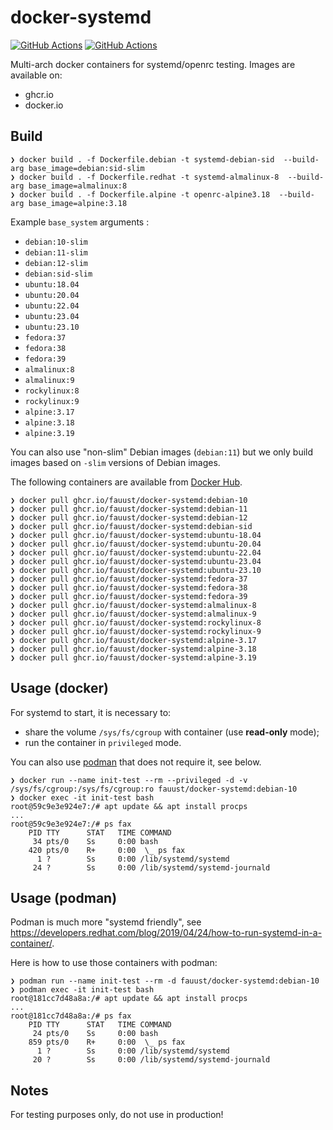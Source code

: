 # docker-systemd

[![GitHub Actions](https://github.com/fauust/docker-systemd/workflows/pre-commit/badge.svg?branch=main)](https://github.com/fauust/docker-systemd/actions?query=workflow%3A%22pre-commit%22)
[![GitHub Actions](https://github.com/fauust/docker-systemd/workflows/build/badge.svg?branch=main)](https://github.com/fauust/docker-systemd/actions?query=workflow%3A%22build%22)

Multi-arch docker containers for systemd/openrc testing.
Images are available on:

- ghcr.io
- docker.io

## Build

```console
❯ docker build . -f Dockerfile.debian -t systemd-debian-sid  --build-arg base_image=debian:sid-slim
❯ docker build . -f Dockerfile.redhat -t systemd-almalinux-8  --build-arg base_image=almalinux:8
❯ docker build . -f Dockerfile.alpine -t openrc-alpine3.18  --build-arg base_image=alpine:3.18
```

Example `base_system` arguments :

- `debian:10-slim`
- `debian:11-slim`
- `debian:12-slim`
- `debian:sid-slim`
- `ubuntu:18.04`
- `ubuntu:20.04`
- `ubuntu:22.04`
- `ubuntu:23.04`
- `ubuntu:23.10`
- `fedora:37`
- `fedora:38`
- `fedora:39`
- `almalinux:8`
- `almalinux:9`
- `rockylinux:8`
- `rockylinux:9`
- `alpine:3.17`
- `alpine:3.18`
- `alpine:3.19`

You can also use "non-slim" Debian images (`debian:11`) but we only build images
based on `-slim` versions of Debian images.

The following containers are available from [Docker Hub](https://hub.docker.com/r/fauust/docker-systemd).

```console
❯ docker pull ghcr.io/fauust/docker-systemd:debian-10
❯ docker pull ghcr.io/fauust/docker-systemd:debian-11
❯ docker pull ghcr.io/fauust/docker-systemd:debian-12
❯ docker pull ghcr.io/fauust/docker-systemd:debian-sid
❯ docker pull ghcr.io/fauust/docker-systemd:ubuntu-18.04
❯ docker pull ghcr.io/fauust/docker-systemd:ubuntu-20.04
❯ docker pull ghcr.io/fauust/docker-systemd:ubuntu-22.04
❯ docker pull ghcr.io/fauust/docker-systemd:ubuntu-23.04
❯ docker pull ghcr.io/fauust/docker-systemd:ubuntu-23.10
❯ docker pull ghcr.io/fauust/docker-systemd:fedora-37
❯ docker pull ghcr.io/fauust/docker-systemd:fedora-38
❯ docker pull ghcr.io/fauust/docker-systemd:fedora-39
❯ docker pull ghcr.io/fauust/docker-systemd:almalinux-8
❯ docker pull ghcr.io/fauust/docker-systemd:almalinux-9
❯ docker pull ghcr.io/fauust/docker-systemd:rockylinux-8
❯ docker pull ghcr.io/fauust/docker-systemd:rockylinux-9
❯ docker pull ghcr.io/fauust/docker-systemd:alpine-3.17
❯ docker pull ghcr.io/fauust/docker-systemd:alpine-3.18
❯ docker pull ghcr.io/fauust/docker-systemd:alpine-3.19
```

## Usage (docker)

For systemd to start, it is necessary to:

- share the volume `/sys/fs/cgroup` with container (use **read-only** mode);
- run the container in `privileged` mode.

You can also use [podman](https://podman.io/) that does not require it, see
below.

```console
❯ docker run --name init-test --rm --privileged -d -v /sys/fs/cgroup:/sys/fs/cgroup:ro fauust/docker-systemd:debian-10
❯ docker exec -it init-test bash
root@59c9e3e924e7:/# apt update && apt install procps
...
root@59c9e3e924e7:/# ps fax
    PID TTY      STAT   TIME COMMAND
     34 pts/0    Ss     0:00 bash
    420 pts/0    R+     0:00  \_ ps fax
      1 ?        Ss     0:00 /lib/systemd/systemd
     24 ?        Ss     0:00 /lib/systemd/systemd-journald
```

## Usage (podman)

Podman is much more "systemd friendly", see
<https://developers.redhat.com/blog/2019/04/24/how-to-run-systemd-in-a-container/>.

Here is how to use those containers with podman:

```console
❯ podman run --name init-test --rm -d fauust/docker-systemd:debian-10
❯ podman exec -it init-test bash
root@181cc7d48a8a:/# apt update && apt install procps
...
root@181cc7d48a8a:/# ps fax
    PID TTY      STAT   TIME COMMAND
     24 pts/0    Ss     0:00 bash
    859 pts/0    R+     0:00  \_ ps fax
      1 ?        Ss     0:00 /lib/systemd/systemd
     20 ?        Ss     0:00 /lib/systemd/systemd-journald
```

## Notes

For testing purposes only, do not use in production!
